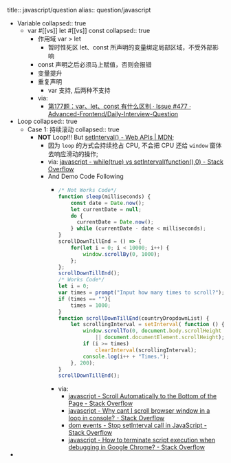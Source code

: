 title:: javascript/question
alias:: question/javascript
  - Variable
    collapsed:: true
    - var #[[vs]] let #[[vs]] const
      collapsed:: true
      - 作用域 var > let
        - 暂时性死区 let、const 所声明的变量绑定局部区域，不受外部影响
      - const 声明之后必须马上赋值，否则会报错
      - 变量提升
      - 重复声明
        - var 支持, 后两种不支持
      - via:
        - [第177题：var、let、const 有什么区别 · Issue #477 · Advanced-Frontend/Daily-Interview-Question](https://github.com/Advanced-Frontend/Daily-Interview-Question/issues/477)
  - Loop
    collapsed:: true
    - Case 1: 持续滚动
      collapsed:: true
      - **NOT** Loop!!! But [setInterval() - Web APIs | MDN](https://developer.mozilla.org/en-US/docs/Web/API/setInterval);
        - 因为 `loop` 的方式会持续抢占 CPU, 不会把 CPU 还给 `window` 窗体去响应滑动的操作;
        - via: [javascript - while(true) vs setInterval(function(),0) - Stack Overflow](https://stackoverflow.com/questions/14840527/whiletrue-vs-setintervalfunction-0)
        - And Demo Code Following
          - ```javascript
            /* Not Works Code*/
            function sleep(milliseconds) {
                const date = Date.now();
                let currentDate = null;
                do {
                  currentDate = Date.now();
                } while (currentDate - date < milliseconds);
            }
            scrollDownTillEnd = () => {
                for(let i = 0; i < 10000; i++) {
                    window.scrollBy(0, 1000);
                };
            };
            scrollDownTillEnd();
            /* Works Code*/
            let i = 0;
            var times = prompt("Input how many times to scroll?");
            if (times == ""){
                times = 1000;
            }
            function scrollDownTillEnd(countryDropdownList) {
                let scrollingInterval = setInterval( function () {
                    window.scrollTo(0, document.body.scrollHeight
                        || document.documentElement.scrollHeight);
                    if (i >= times)
                        clearInterval(scrollingInterval);
                    console.log(i++ + "Times.");
                }, 200);
            }
            scrollDownTillEnd();
            ```
          - via:
            - [javascript - Scroll Automatically to the Bottom of the Page - Stack Overflow](https://stackoverflow.com/questions/11715646/scroll-automatically-to-the-bottom-of-the-page)
            - [javascript - Why cant I scroll browser window in a loop in console? - Stack Overflow](https://stackoverflow.com/questions/56173022/why-cant-i-scroll-browser-window-in-a-loop-in-console)
            - [dom events - Stop setInterval call in JavaScript - Stack Overflow](https://stackoverflow.com/questions/109086/stop-setinterval-call-in-javascript)
            - [javascript - How to terminate script execution when debugging in Google Chrome? - Stack Overflow](https://stackoverflow.com/questions/13134723/how-to-terminate-script-execution-when-debugging-in-google-chrome)
-